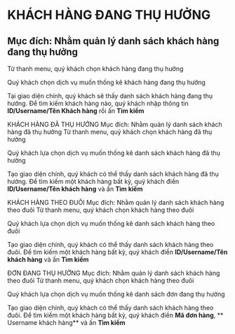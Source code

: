 # KHÁCH HÀNG ĐANG THỤ HƯỞNG

## Mục đích: Nhằm quản lý danh sách khách hàng đang thụ hưởng

Từ thanh menu, quý khách chọn khách hàng đang thụ hưởng
 
Quý khách chọn dịch vụ muốn thống kê khách hàng đang thụ hưởng
 
Tại giao diện chính, quý khách sẽ thấy danh sách khách hàng đang thụ hưởng. Để tìm kiếm khách hàng nào, quý khách nhập thông tin **ID/Username/Tên Khách hàng** rồi ấn **Tìm kiếm**
 

KHÁCH HÀNG ĐÃ THỤ HƯỞNG
Mục đích: Nhằm quản lý danh sách khách hàng đã thụ hưởng
Từ thanh menu, quý khách chọn khách hàng đã thụ hưởng
 

Quý khách lựa chọn dịch vụ muốn thống kê danh sách khách hàng đã thụ hưởng
 
Tạo giao diện chính, quý khách có thể thấy danh sách khách hàng đã thụ hưởng. Để tìm kiếm một khách hàng bất kỳ, quý khách điền **ID/Username/Tên khách hàng** và ấn **Tìm kiếm**
 

KHÁCH HÀNG THEO ĐUÔI
Mục đích: Nhằm quản lý danh sách khách hàng theo đuôi
Từ thanh menu, quý khách chọn khách hàng theo đuôi
 
Quý khách lựa chọn dịch vụ muốn thống kê danh sách khách hàng theo đuôi
 
Tạo giao diện chính, quý khách có thể thấy danh sách khách hàng theo đuôi. Để tìm kiếm một khách hàng bất kỳ, quý khách điền **ID/Username/Tên khách hàng** và ấn **Tìm kiếm**
 

ĐƠN ĐANG THỤ HƯỞNG
Mục đích: Nhằm quản lý danh sách khách hàng theo đuôi
Từ thanh menu, quý khách chọn khách hàng theo đuôi
 

Quý khách lựa chọn dịch vụ muốn thống kê danh sách đơn đang thụ hưởng
 
Tạo giao diện chính, quý khách có thể thấy danh sách khách hàng theo đuôi. Để tìm kiếm một khách hàng bất kỳ, quý khách điền **Mã đơn hàng**, ** Username khách hàng** và ấn **Tìm kiếm**
 


